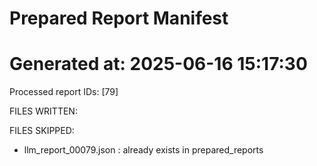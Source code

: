 # Prepared Report Manifest
Generated at: 2025-06-16 15:17:30
=============================================
Processed report IDs: [79]

FILES WRITTEN:

FILES SKIPPED:
- llm_report_00079.json          : already exists in prepared_reports

